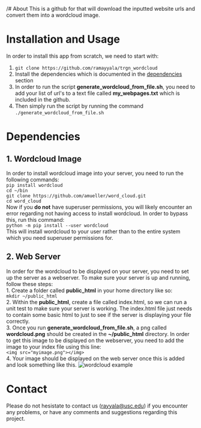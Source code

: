 /# AboutThis is a github for that will download the inputted website urls and convert them into a wordcloud image. # Installation and UsageIn order to install this app from scratch, we need to start with:1. `git clone https://github.com/ramayyala/trgn_wordcloud` 2. Install the dependencies which is documented in the [dependencies](https://github.com/ramayyala/trgn_wordcloud#dependencies) section3. In order to run the script **generate_wordcloud_from_file.sh**, you need to add your list of url's to a text file called **my_webpages.txt** which is included in the github. 3. Then simply run the script by running the command `./generate_wordcloud_from_file.sh`# Dependencies## 1. **Wordcloud Image**In order to install wordcloud image into your server, you need to run the following commands:<br />`pip install wordcloud`<br />`cd ~/bin`<br />`git clone https://github.com/amueller/word_cloud.git`<br />`cd word_cloud`<br />Now if you **do not** have superuser permissions, you will likely encounter an error regarding not having access to install wordcloud. In order to bypass this, run this command:<br />`python -m pip install --user wordcloud`<br />This will install wordcloud to your user rather than to the entire system which you need superuser permissions for.  ## 2. **Web Server**In order for the wordcloud to be displayed on your server, you need to set up the server as a webserver. To make sure your server is up and running, follow these steps:<br />    1. Create a folder called **public_html** in your home directory like so:<br />       `mkdir ~/public_html`<br />    2. Within the **public_html**, create a file called index.html, so we can run a unit test to make sure your server is working. The index.html file just needs to contain some basic html to just to see if the server is displaying your file correctly.<br />     3. Once you run **generate_wordcloud_from_file.sh**, a png called **wordcloud.png** should be created in the **~/public_html** directory. In order to get this image to be displayed on the webserver, you need to add the image to your index file using this line:<br />        `<img src="myimage.png"></img>`<br />    4. Your image should be displayed on the web server once this is added and look something like this.        ![wordcloud example](https://github.com/ramayyala/trgn_wordcloud/blob/main/wordcloud_example.png) # Contact Please do not hesistate to contact us (rayyala@usc.edu) if you encounter any problems, or have any comments and suggestions regarding this project. 